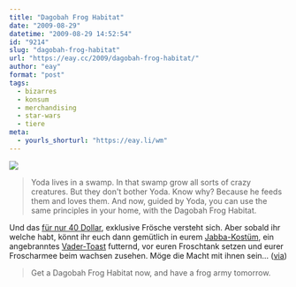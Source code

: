 ```yaml
---
title: "Dagobah Frog Habitat"
date: "2009-08-29"
datetime: "2009-08-29 14:52:54"
id: "9214"
slug: "dagobah-frog-habitat"
url: "https://eay.cc/2009/dagobah-frog-habitat/"
author: "eay"
format: "post"
tags:
  - bizarres
  - konsum
  - merchandising
  - star-wars
  - tiere
meta:
  - yourls_shorturl: "https://eay.li/wm"
---
```


![](https://eay.cc/uploads/2009/dagobahfrogtank.jpg)

> Yoda lives in a swamp. In that swamp grow all sorts of crazy creatures. But they don't bother Yoda. Know why? Because he feeds them and loves them. And now, guided by Yoda, you can use the same principles in your home, with the Dagobah Frog Habitat.

Und das [für nur 40 Dollar](http://www.thinkgeek.com/geek-kids/7-13-years/c0d2/), exklusive Frösche versteht sich. Aber sobald ihr welche habt, könnt ihr euch dann gemütlich in eurem [Jabba-Kostüm](//eay.cc/2009/jabba-the-costume/), ein angebranntes [Vader-Toast](//eay.cc/2008/darth-toast/) futternd, vor euren Froschtank setzen und eurer Froscharmee beim wachsen zusehen. Möge die Macht mit ihnen sein... ([via](http://www.wonderlandblog.com/wonderland/2009/08/dagobah-frogtank.html))

> Get a Dagobah Frog Habitat now, and have a frog army tomorrow.
